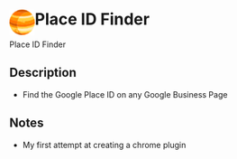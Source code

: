# <img src="public/icons/icon_48.png" width="45" align="left"> Place ID Finder

Place ID Finder

## Description

- Find the Google Place ID on any Google Business Page

## Notes

- My first attempt at creating a chrome plugin
